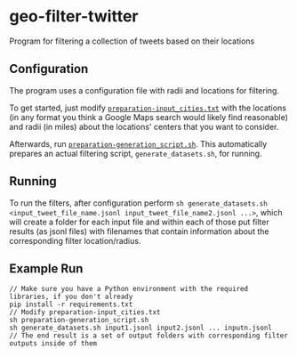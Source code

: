 # geo-filter-twitter
Program for filtering a collection of tweets based on their locations

## Configuration
The program uses a configuration file with radii and locations for filtering.

To get started, just modify [`preparation-input_cities.txt`](preparation-input_cities.txt) with the locations (in any format you think a Google Maps search would likely find reasonable) and radii (in miles) about the locations' centers that you want to consider.

Afterwards, run [`preparation-generation_script.sh`](preparation-generation_script.sh). This automatically prepares an actual filtering script, `generate_datasets.sh`, for running.

## Running
To run the filters, after configuration perform `sh generate_datasets.sh <input_tweet_file_name.jsonl input_tweet_file_name2.jsonl ...>`, which will create a folder for each input file and within each of those put filter results (as jsonl files) with filenames that contain information about the corresponding filter location/radius.

## Example Run
`// Make sure you have a Python environment with the required libraries, if you don't already`\
`pip install -r requirements.txt`\
`// Modify preparation-input_cities.txt`\
`sh preparation-generation_script.sh`\
`sh generate_datasets.sh input1.jsonl input2.jsonl ... inputn.jsonl`\
`// The end result is a set of output folders with corresponding filter outputs inside of them`
